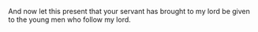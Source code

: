 And now let this present that your servant has brought to my lord be given to the young men who follow my lord.
